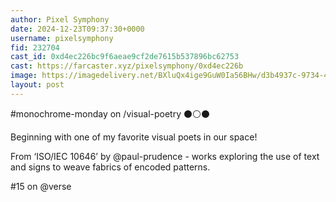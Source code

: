 ```yaml
---
author: Pixel Symphony
date: 2024-12-23T09:37:30+0000
username: pixelsymphony
fid: 232704
cast_id: 0xd4ec226bc9f6aeae9cf2de7615b537896bc62753
cast: https://farcaster.xyz/pixelsymphony/0xd4ec226b
image: https://imagedelivery.net/BXluQx4ige9GuW0Ia56BHw/d3b4937c-9734-4070-ad6a-e3b044b19300/original
layout: post
---
```


#monochrome-monday on /visual-poetry ⚫️⚪️⚫️

Beginning with one of my favorite visual poets in our space!

From ‘ISO/IEC 10646’ by @paul-prudence - works exploring the use of text and signs to weave fabrics of encoded patterns.

#15 on @verse

<img src='https://imagedelivery.net/BXluQx4ige9GuW0Ia56BHw/d3b4937c-9734-4070-ad6a-e3b044b19300/original' alt='' referrerpolicy='no-referrer'/>
